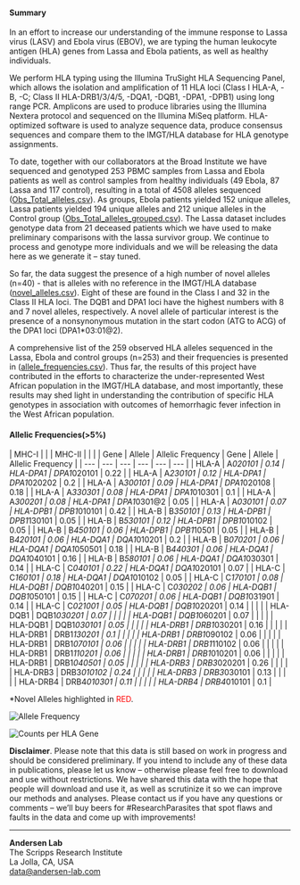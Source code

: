 #### Summary
In an effort to increase our understanding of the immune response to Lassa virus (LASV) and Ebola virus (EBOV), we are typing the human leukocyte antigen (HLA) genes from Lassa and Ebola patients, as well as healthy individuals.

We perform HLA typing using the Illumina TruSight HLA Sequencing Panel, which allows the isolation and amplification of 11 HLA loci (Class I HLA-A, -B, -C; Class II HLA-DRB1/3/4/5, -DQA1, -DQB1, -DPA1, -DPB1) using long range PCR. Amplicons are used to produce libraries using the Illumina Nextera protocol and sequenced on the Illumina MiSeq platform. HLA-optimized software is used to analyze sequence data, produce consensus sequences and compare them to the IMGT/HLA database for HLA genotype assignments.

To date, together with our collaborators at the Broad Institute we have sequenced and genotyped 253 PBMC samples from Lassa and Ebola patients as well as control samples from healthy individuals (49 Ebola, 87 Lassa and 117 control), resulting in a total of 4508 alleles sequenced ([Obs_Total_alleles.csv](https://github.com/andersen-lab/lassa-ebola-hla/blob/master/Obs_Total_alleles.csv)). As groups, Ebola patients yielded 152 unique alleles, Lassa patients yielded 194 unique alleles and 212 unique alleles in the Control group ([Obs_Total_alleles_grouped.csv](https://github.com/andersen-lab/lassa-ebola-hla/blob/master/Obs_Total_alleles_grouped.csv)). The Lassa dataset includes genotype data from 21 deceased patients which we have used to make preliminary comparisons with the lassa survivor group. We continue to process and genotype more individuals and we will be releasing the data here as we generate it – stay tuned.

So far, the data suggest the presence of a high number of novel alleles (n=40) - that is alleles with no reference in the IMGT/HLA database ([novel_alleles.csv](https://github.com/andersen-lab/lassa-ebola-hla/blob/master/novel_alleles.csv)). Eight of these are found in the Class I and 32 in the Class II HLA loci. The DQB1 and DPA1 loci have the highest numbers with 8 and 7 novel alleles, respectively. A novel allele of particular interest is the presence of a nonsynonymous mutation in the start codon (ATG to ACG) of the DPA1 loci (DPA1*03:01@2).

A comprehensive list of the 259 observed HLA alleles sequenced in the Lassa, Ebola and control groups (n=253) and their frequencies is presented in ([allele_frequencies.csv](https://github.com/andersen-lab/lassa-ebola-hla/blob/master/allele_frequencies.csv)). Thus far, the results of this project have contributed in the efforts to characterize the under-represented West African population in the IMGT/HLA database, and most importantly, these results may shed light in understanding the contribution of specific HLA genotypes in association with outcomes of hemorrhagic fever infection in the West African population.

#### Allelic Frequencies(>5%)

| MHC-I |          |                   | MHC-II   |             |                   |
| Gene  | Allele   | Allelic Frequency | Gene     | Allele      | Allelic Frequency |
| ---   | ---      |               --- | ---      | ---         |               --- |
| HLA-A | A*020101 |              0.14 | HLA-DPA1 | DPA1*020101 |              0.22 |
| HLA-A | A*230101 |              0.12 | HLA-DPA1 | DPA1*020202 |               0.2 |
| HLA-A | A*300101 |              0.09 | HLA-DPA1 | DPA1*020108 |              0.18 |
| HLA-A | A*330301 |              0.08 | HLA-DPA1 | DPA1*010301 |               0.1 |
| HLA-A | A*300201 |              0.08 | HLA-DPA1 | DPA1*0301@2 |              0.05 |
| HLA-A | A*030101 |              0.07 | HLA-DPB1 | DPB1*010101 |              0.42 |
| HLA-B | B*350101 |              0.13 | HLA-DPB1 | DPB1*130101 |              0.05 |
| HLA-B | B*530101 |              0.12 | HLA-DPB1 | DPB1*010102 |              0.05 |
| HLA-B | B*450101 |              0.06 | HLA-DPB1 | DPB1*10501  |              0.05 |
| HLA-B | B*420101 |              0.06 | HLA-DQA1 | DQA1*010201 |               0.2 |
| HLA-B | B*070201 |              0.06 | HLA-DQA1 | DQA1*050501 |              0.18 |
| HLA-B | B*440301 |              0.06 | HLA-DQA1 | DQA1*040101 |              0.16 |
| HLA-B | B*580101 |              0.06 | HLA-DQA1 | DQA1*030301 |              0.14 |
| HLA-C | C*040101 |              0.22 | HLA-DQA1 | DQA1*020101 |              0.07 |
| HLA-C | C*160101 |              0.18 | HLA-DQA1 | DQA1*010102 |              0.05 |
| HLA-C | C*170101 |              0.08 | HLA-DQB1 | DQB1*040201 |              0.15 |
| HLA-C | C*030202 |              0.06 | HLA-DQB1 | DQB1*050101 |              0.15 |
| HLA-C | C*070201 |              0.06 | HLA-DQB1 | DQB1*031901 |              0.14 |
| HLA-C | C*021001 |              0.05 | HLA-DQB1 | DQB1*020201 |              0.14 |
|       |          |                   | HLA-DQB1 | DQB1*030201 |              0.07 |
|       |          |                   | HLA-DQB1 | DQB1*060201 |              0.07 |
|       |          |                   | HLA-DQB1 | DQB1*030101 |              0.05 |
|       |          |                   | HLA-DRB1 | DRB1*030201 |              0.16 |
|       |          |                   | HLA-DRB1 | DRB1*130201 |               0.1 |
|       |          |                   | HLA-DRB1 | DRB1*090102 |              0.06 |
|       |          |                   | HLA-DRB1 | DRB1*070101 |              0.06 |
|       |          |                   | HLA-DRB1 | DRB1*110102 |              0.06 |
|       |          |                   | HLA-DRB1 | DRB1*110201 |              0.06 |
|       |          |                   | HLA-DRB1 | DRB1*010201 |              0.06 |
|       |          |                   | HLA-DRB1 | DRB1*040501 |              0.05 |
|       |          |                   | HLA-DRB3 | DRB3*020201 |              0.26 |
|       |          |                   | HLA-DRB3 | DRB3*010102 |              0.24 |
|       |          |                   | HLA-DRB3 | DRB3*030101 |              0.13 |
|       |          |                   | HLA-DRB4 | DRB4*010301 |              0.11 |
|       |          |                   | HLA-DRB4 | DRB4*010101 |               0.1 |

\*Novel Alleles highlighted in <span style="color: red;">RED</span>.

![Allele Frequency](https://raw.githubusercontent.com/andersen-lab/lassa-ebola-hla/master/img/allelic_frequency.png)

![Counts per HLA Gene](https://raw.githubusercontent.com/andersen-lab/lassa-ebola-hla/master/img/counts.png)

**Disclaimer**. Please note that this data is still based on work in progress and should be considered preliminary. If you intend to include any of these data in publications, please let us know – otherwise please feel free to download and use without restrictions. We have shared this data with the hope that people will download and use it, as well as scrutinize it so we can improve our methods and analyses. Please contact us if you have any questions or comments – we’ll buy beers for #ResearchParasites that spot flaws and faults in the data and come up with improvements!

---
**Andersen Lab**  
The Scripps Research Institute  
La Jolla, CA, USA  
[data@andersen-lab.com](mailto:data@andersen-lab.com)
